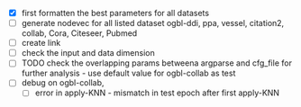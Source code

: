 - [x]  first formatten the best parameters for all datasets 
- [ ]  generate nodevec for all listed dataset ogbl-ddi, ppa, vessel, citation2, collab, Cora, Citeseer, Pubmed 
- [ ]  create link
- [ ]  check the input and data dimension 
- [ ]  TODO check the overlapping params betweena argparse and cfg_file for further analysis - use default value for ogbl-collab as test
- [ ] debug on ogbl-collab, 
    - [ ] error in apply-KNN - mismatch in test epoch after first apply-KNN